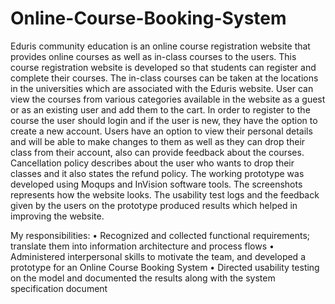# Online-Course-Booking-System
Eduris community education is an online course registration website that provides online courses as well as in-class courses to the users. This course registration website is developed so that students can register and complete their courses. The in-class courses can be taken at the locations in the universities which are associated with the Eduris website. User can view the courses from various categories available in the website as a guest or as an existing user and add them to the cart. In order to register to the course the user should login and if the user is new, they have the option to create a new account. Users have an option to view their personal details and will be able to make changes to them as well as they can drop their class from their account, also can provide feedback about the courses. Cancellation policy describes about the user who wants to drop their classes and it also states the refund policy. The working prototype was developed using Moqups and InVision software tools. The screenshots represents how the website looks. The usability test logs and the feedback given by the users on the prototype produced results which helped in improving the website.   

My responsibilities:
•	Recognized and collected functional requirements; translate them into information architecture and process flows
•	Administered interpersonal skills to motivate the team, and developed a prototype for an Online Course Booking System
•	Directed usability testing on the model and documented the results along with the system specification document

